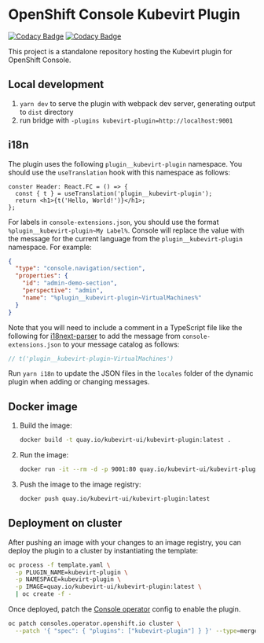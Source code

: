 # OpenShift Console Kubevirt Plugin

[![Codacy Badge](https://api.codacy.com/project/badge/Grade/0de5654cfedd45c3927410cab0cbe89b)](https://app.codacy.com/gh/kubevirt-ui/kubevirt-plugin?utm_source=github.com&utm_medium=referral&utm_content=kubevirt-ui/kubevirt-plugin&utm_campaign=Badge_Grade_Settings)
[![Codacy Badge](https://app.codacy.com/project/badge/Coverage/4d26e23b2fbc4c89b11fd0e980b6961c)](https://www.codacy.com/gh/kubevirt-ui/kubevirt-plugin/dashboard?utm_source=github.com&utm_medium=referral&utm_content=kubevirt-ui/kubevirt-plugin&utm_campaign=Badge_Coverage)

This project is a standalone repository hosting the Kubevirt plugin
for OpenShift Console.

## Local development

1. `yarn dev` to serve the plugin with webpack dev server, generating output to `dist` directory
2. run bridge with `-plugins kubevirt-plugin=http://localhost:9001`

## i18n

The plugin uses the following
`plugin__kubevirt-plugin` namespace. You should use the `useTranslation` hook
with this namespace as follows:

```tsx
conster Header: React.FC = () => {
  const { t } = useTranslation('plugin__kubevirt-plugin');
  return <h1>{t('Hello, World!')}</h1>;
};
```

For labels in `console-extensions.json`, you should use the format
`%plugin__kubevirt-plugin~My Label%`. Console will replace the value with
the message for the current language from the `plugin__kubevirt-plugin`
namespace. For example:

```json
{
  "type": "console.navigation/section",
  "properties": {
    "id": "admin-demo-section",
    "perspective": "admin",
    "name": "%plugin__kubevirt-plugin~VirtualMachines%"
  }
}
```

Note that you will need to include a comment in a TypeScript file like the
following for [i18next-parser](https://github.com/i18next/i18next-parser) to
add the message from `console-extensions.json` to your message catalog as follows:

```ts
// t('plugin__kubevirt-plugin~VirtualMachines')
```

Run `yarn i18n` to update the JSON files in the `locales` folder of the
dynamic plugin when adding or changing messages.

## Docker image

1. Build the image:
   ```sh
   docker build -t quay.io/kubevirt-ui/kubevirt-plugin:latest .
   ```
2. Run the image:
   ```sh
   docker run -it --rm -d -p 9001:80 quay.io/kubevirt-ui/kubevirt-plugin:latest
   ```
3. Push the image to the image registry:
   ```sh
   docker push quay.io/kubevirt-ui/kubevirt-plugin:latest
   ```

## Deployment on cluster

After pushing an image with your changes to an image registry, you can deploy
the plugin to a cluster by instantiating the template:

```sh
oc process -f template.yaml \
  -p PLUGIN_NAME=kubevirt-plugin \
  -p NAMESPACE=kubevirt-plugin \
  -p IMAGE=quay.io/kubevirt-ui/kubevirt-plugin:latest \
  | oc create -f -
```

Once deployed, patch the
[Console operator](https://github.com/openshift/console-operator)
config to enable the plugin.

```sh
oc patch consoles.operator.openshift.io cluster \
  --patch '{ "spec": { "plugins": ["kubevirt-plugin"] } }' --type=merge
```
